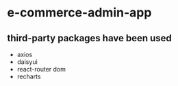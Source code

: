 # e-commerce-admin-app



## third-party packages have been used

* axios
* daisyui
* react-router dom
* recharts

